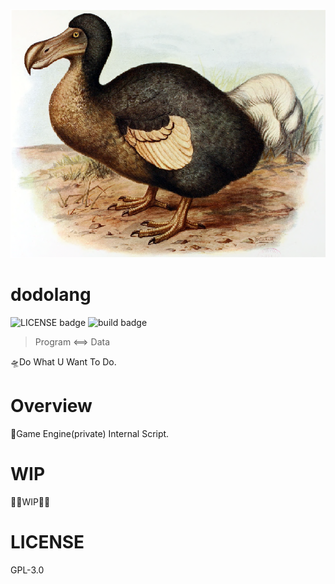![dodo bird](./docs/Frohawk_Dodo.png)

# dodolang
![LICENSE badge](https://img.shields.io/badge/license-GPL3.0-blue)
![build badge](https://img.shields.io/badge/build-error-red)

> Program <==> Data

🛸Do What U Want To Do.

# Overview
📑Game Engine(private) Internal Script.

# WIP
🚧🚧WIP🚧🚧

# LICENSE
GPL-3.0